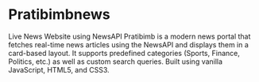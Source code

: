 # Pratibimbnews
Live News Website using NewsAPI Pratibimb is a modern news portal that fetches real-time news articles using the NewsAPI and displays them in a card-based layout. It supports predefined categories (Sports, Finance, Politics, etc.) as well as custom search queries. Built using vanilla JavaScript, HTML5, and CSS3.
